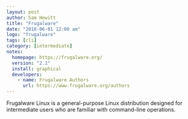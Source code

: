 ```yaml
---
layout: post
author: Sam Hewitt
title: "Frugalware"
date: "2018-06-01 12:00 am"
logo: "frugalware"
tags: [cli]
category: [intermediate]
notes:
  homepage: https://frugalware.org/
  version: "2.1"
  install: graphical
  developers:
    - name: Frugalware Authors
      url: https://www.frugalware.org/authors
---
```


Frugalware Linux is a general-purpose Linux distribution designed for intermediate users who are familiar with command-line operations.